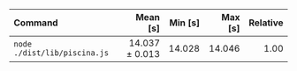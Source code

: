 | Command                      |       Mean [s] | Min [s] | Max [s] | Relative |
| :--------------------------- | -------------: | ------: | ------: | -------: |
| `node ./dist/lib/piscina.js` | 14.037 ± 0.013 |  14.028 |  14.046 |     1.00 |
